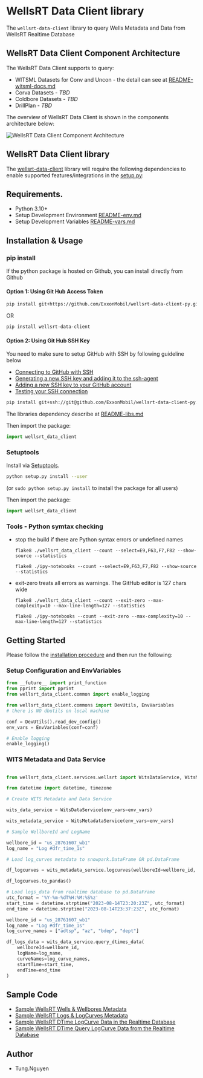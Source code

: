# WellsRT Data Client library

The `wellsrt-data-client` library to query Wells Metadata and Data from WellsRT Realtime Database 

## WellsRT Data Client Component Architecture

The WellsRT Data Client supports to query:

- WITSML Datasets for Conv and Uncon - the detail can see at [README-witsml-docs.md](./docs/README-witsml-docs.md)
- Corva Datasets - *TBD*
- Coldbore Datasets - *TBD*
- DrillPlan - *TBD*

The overview of WellsRT Data Client is shown in the components architecture below:

![WellsRT Data Client Component Architecture](./docs/images/wellsrt-data-client-comp-arch.svg)

## WellsRT Data Client library

The [wellsrt-data-client](https://github.com/ExxonMobil/wellsrt-data-client-py) library will require the following dependencies to enable supported features/integrations in the [setup.py](./setup.py):

## Requirements.

- Python 3.10+
- Setup Development Environment [README-env.md](./docs/README-env.md)
- Setup Development Variables [README-vars.md](./docs/README-vars.md)

## Installation & Usage
### pip install

If the python package is hosted on Github, you can install directly from Github

#### Option 1: Using Git Hub Access Token

```sh
pip install git+https://github.com/ExxonMobil/wellsrt-data-client-py.git
```

OR

```sh
pip install wellsrt-data-client
```

#### Option 2: Using Git Hub SSH Key

You need to make sure to setup GitHub with SSH by following guideline below

- [Connecting to GitHub with SSH](https://docs.github.com/en/authentication/connecting-to-github-with-ssh)
- [Generating a new SSH key and adding it to the ssh-agent](https://docs.github.com/en/authentication/connecting-to-github-with-ssh/generating-a-new-ssh-key-and-adding-it-to-the-ssh-agent)
- [Adding a new SSH key to your GitHub account](https://docs.github.com/en/authentication/connecting-to-github-with-ssh/adding-a-new-ssh-key-to-your-github-account)
- [Testing your SSH connection](https://docs.github.com/en/authentication/connecting-to-github-with-ssh/testing-your-ssh-connection)

```sh
pip install git+ssh://git@github.com/ExxonMobil/wellsrt-data-client-py.git
```

The libraries dependency describe at [README-libs.md](./docs/README-libs.md)

Then import the package:
```python
import wellsrt_data_client
```

### Setuptools

Install via [Setuptools](http://pypi.python.org/pypi/setuptools).

```sh
python setup.py install --user
```
(or `sudo python setup.py install` to install the package for all users)

Then import the package:
```python
import wellsrt_data_client
```

### Tools - Python symtax checking

- stop the build if there are Python syntax errors or undefined names

    ```
    flake8 ./wellsrt_data_client --count --select=E9,F63,F7,F82 --show-source --statistics

    flake8 ./ipy-notebooks --count --select=E9,F63,F7,F82 --show-source --statistics
    ```

- exit-zero treats all errors as warnings. The GitHub editor is 127 chars wide

    ```
    flake8 ./wellsrt_data_client --count --exit-zero --max-complexity=10 --max-line-length=127 --statistics

    flake8 ./ipy-notebooks --count --exit-zero --max-complexity=10 --max-line-length=127 --statistics
    ```

## Getting Started

Please follow the [installation procedure](#installation--usage) and then run the following:

### Setup Configuration and EnvVariables 

```python
from __future__ import print_function
from pprint import pprint
from wellsrt_data_client.common import enable_logging

from wellsrt_data_client.commons import DevUtils, EnvVariables
# there is NO dbutils on local machine

conf = DevUtils().read_dev_config()
env_vars = EnvVariables(conf=conf)

# Enable logging
enable_logging()

```

### WITS Metadata and Data Service

```python

from wellsrt_data_client.services.wellsrt import WitsDataService, WitsMetadataService, WitsMetaName

from datetime import datetime, timezone

# Create WITS Metadata and Data Service

wits_data_service = WitsDataService(env_vars=env_vars)

wits_metadata_service = WitsMetadataService(env_vars=env_vars)

# Sample WellboreId and LogName

wellbore_id = "us_28761607_wb1"
log_name = "Log #dfr_time_1s"

# Load log_curves metadata to snowpark.DataFrame OR pd.DataFrame

df_logcurves = wits_metadata_service.logcurves(wellboreId=wellbore_id, logName=log_name)

df_logcurves.to_pandas()

# Load logs_data from realtime database to pd.DataFrame
utc_format = '%Y-%m-%dT%H:%M:%S%z'
start_time = datetime.strptime("2023-08-14T23:20:23Z", utc_format)
end_time = datetime.strptime("2023-08-14T23:37:23Z", utc_format)

wellbore_id = "us_28761607_wb1"
log_name = "Log #dfr_time_1s"
log_curve_names = ["adtsp", "az", "bdep", "dept"]

df_logs_data = wits_data_service.query_dtimes_data(
    wellboreId=wellbore_id, 
    logName=log_name, 
    curveNames=log_curve_names, 
    startTime=start_time, 
    endTime=end_time
)


```

## Sample Code

- [Sample WellsRT Wells & Wellbores Metadata](./ipy-notebooks/test_wellsrt_metadata_service_wits_wellbores.ipynb)
- [Sample WellsRT Logs & LogCurves Metadata](./ipy-notebooks/test_wellsrt_metadata_service_wits_logs.ipynb)
- [Sample WellsRT DTime LogCurve Data in the Realtime Database](./ipy-notebooks/test_wellsrt_data_service_dtimes.ipynb)
- [Sample WellsRT DTime Query LogCurve Data from the Realtime Database](./ipy-notebooks/test_wellsrt_data_service_dtimes_query.ipynb)

## Author

- Tung.Nguyen


